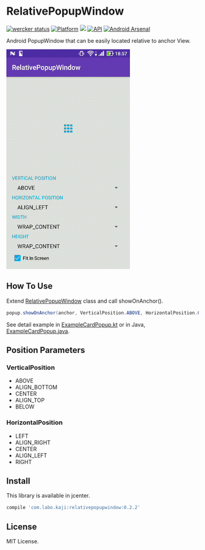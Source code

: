 # RelativePopupWindow

[![wercker status](https://app.wercker.com/status/dd38c76d499fee2384c2cdcba37223ba/s/master)](https://app.wercker.com/project/byKey/dd38c76d499fee2384c2cdcba37223ba)
[![Platform](https://img.shields.io/badge/platform-android-green.svg)](http://developer.android.com/index.html)
<img src="https://img.shields.io/badge/license-MIT-green.svg?style=flat">
[![API](https://img.shields.io/badge/API-9%2B-yellow.svg?style=flat)](https://android-arsenal.com/api?level=9)
[![Android Arsenal](https://img.shields.io/badge/Android%20Arsenal-RelativePopupWindow-green.svg?style=true)](https://android-arsenal.com/details/1/3908)

Android PopupWindow that can be easily located relative to anchor View.

![Art](art/art1.gif)

## How To Use

Extend [RelativePopupWindow](relativepopupwindow/src/main/java/com/labo/kaji/relativepopupwindow/RelativePopupWindow.java) class and call showOnAnchor().

```java
popup.showOnAnchor(anchor, VerticalPosition.ABOVE, HorizontalPosition.CENTER);
```

See detail example in [ExampleCardPopup.kt](example/src/main/kotlin/com/labo/kaji/relativepopupwindow/example/ExampleCardPopup.kt)
or in Java, [ExampleCardPopup.java](example/src/main/java/com/labo/kaji/relativepopupwindow/example/java/ExampleCardPopup.java).

## Position Parameters

### VerticalPosition

- ABOVE
- ALIGN_BOTTOM
- CENTER
- ALIGN_TOP
- BELOW

### HorizontalPosition

- LEFT
- ALIGN_RIGHT
- CENTER
- ALIGN_LEFT
- RIGHT

## Install

This library is available in jcenter.

```groovy
compile 'com.labo.kaji:relativepopupwindow:0.2.2'
```

## License

MIT License.
